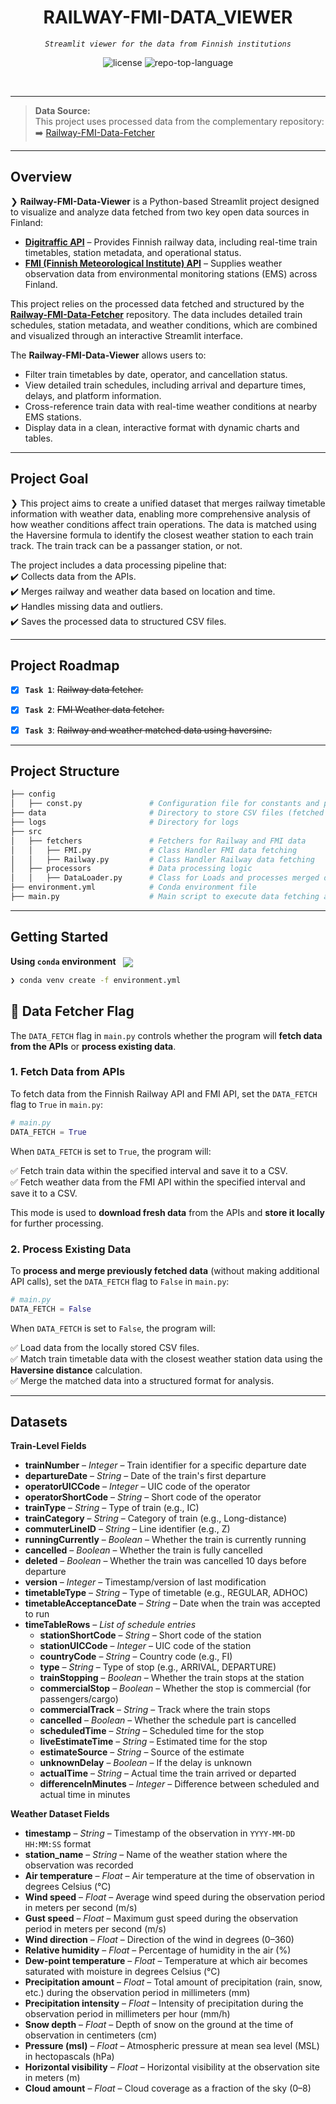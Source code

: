 <p align="center"><h1 align="center">RAILWAY-FMI-DATA_VIEWER</h1></p>
<p align="center">
	<em><code> Streamlit viewer for the data from Finnish institutions </code></em>
</p>
<p align="center">
	<img src="https://img.shields.io/github/license/borinvini/Railway-FMI-Data_fetcher.git?style=default&logo=opensourceinitiative&logoColor=white&color=0080ff" alt="license">
	<img src="https://img.shields.io/github/languages/top/borinvini/Railway-FMI-Data_fetcher.git?style=default&color=0080ff" alt="repo-top-language">
</p>
<p align="center"><!-- default option, no dependency badges. -->
</p>
<p align="center">
	<!-- default option, no dependency badges. -->
</p>
<br>

---

> **Data Source:**  
> This project uses processed data from the complementary repository:  
> ➡️ [Railway-FMI-Data-Fetcher](https://github.com/borinvini/Railway-FMI-Data-Fetcher)  

---

## Overview  

❯ **Railway-FMI-Data-Viewer** is a Python-based Streamlit project designed to visualize and analyze data fetched from two key open data sources in Finland:  
- **[Digitraffic API](https://www.digitraffic.fi/)** – Provides Finnish railway data, including real-time train timetables, station metadata, and operational status.  
- **[FMI (Finnish Meteorological Institute) API](https://github.com/pnuu/fmiopendata)** – Supplies weather observation data from environmental monitoring stations (EMS) across Finland.  

This project relies on the processed data fetched and structured by the **[Railway-FMI-Data-Fetcher](https://github.com/borinvini/Railway-FMI-Data-Fetcher)** repository. The data includes detailed train schedules, station metadata, and weather conditions, which are combined and visualized through an interactive Streamlit interface.  

The **Railway-FMI-Data-Viewer** allows users to:  
- Filter train timetables by date, operator, and cancellation status.  
- View detailed train schedules, including arrival and departure times, delays, and platform information.  
- Cross-reference train data with real-time weather conditions at nearby EMS stations.  
- Display data in a clean, interactive format with dynamic charts and tables.  




---

##  Project Goal

❯ This project aims to create a unified dataset that merges railway timetable information with weather data, enabling more comprehensive analysis of how weather conditions affect train operations. The data is matched using the Haversine formula to identify the closest weather station to each train track. The train track can be a passanger station, or not.  

The project includes a data processing pipeline that:  
✔️ Collects data from the APIs.  
✔️ Merges railway and weather data based on location and time.  
✔️ Handles missing data and outliers.  
✔️ Saves the processed data to structured CSV files.  


---


##  Project Roadmap

- [X] **`Task 1`**: <strike>Railway data fetcher.</strike>
- [X] **`Task 2`**: <strike>FMI Weather data fetcher.</strike>
- [X] **`Task 3`**: <strike>Railway and weather matched data using haversine.</strike>


---


##  Project Structure

```sh
├── config
│   ├── const.py               # Configuration file for constants and paths
├── data                       # Directory to store CSV files (fetched data and output data)
├── logs                       # Directory for logs
├── src
│   ├── fetchers               # Fetchers for Railway and FMI data
│   │   ├── FMI.py             # Class Handler FMI data fetching
│   │   ├── Railway.py         # Class Handler Railway data fetching
│   ├── processors             # Data processing logic
│   │   ├── DataLoader.py      # Class for Loads and processes merged data                
├── environment.yml            # Conda environment file
├── main.py                    # Main script to execute data fetching and processing               
```


---
##  Getting Started


**Using `conda` environment** &nbsp; [<img align="center" src="https://img.shields.io/badge/conda-342B029.svg?style={badge_style}&logo=anaconda&logoColor=white" />](https://docs.conda.io/)

```sh
❯ conda venv create -f environment.yml
```

## 🚀 Data Fetcher Flag  
The `DATA_FETCH` flag in `main.py` controls whether the program will **fetch data from the APIs** or **process existing data**.

### 1. **Fetch Data from APIs**  
To fetch data from the Finnish Railway API and FMI API, set the `DATA_FETCH` flag to `True` in `main.py`:

```python
# main.py
DATA_FETCH = True
```

When `DATA_FETCH` is set to `True`, the program will:

✅ Fetch train data within the specified interval and save it to a CSV.  
✅ Fetch weather data from the FMI API within the specified interval and save it to a CSV.  

This mode is used to **download fresh data** from the APIs and **store it locally** for further processing.

### 2. Process Existing Data  
To **process and merge previously fetched data** (without making additional API calls), set the `DATA_FETCH` flag to `False` in `main.py`:

```python
# main.py
DATA_FETCH = False
```

When `DATA_FETCH` is set to `False`, the program will: 

✅ Load data from the locally stored CSV files.  
✅ Match train timetable data with the closest weather station data using the **Haversine distance** calculation.  
✅ Merge the matched data into a structured format for analysis.  

---

##  Datasets 

**Train-Level Fields**
- **trainNumber** – *Integer* – Train identifier for a specific departure date  
- **departureDate** – *String* – Date of the train's first departure  
- **operatorUICCode** – *Integer* – UIC code of the operator  
- **operatorShortCode** – *String* – Short code of the operator  
- **trainType** – *String* – Type of train (e.g., IC)  
- **trainCategory** – *String* – Category of train (e.g., Long-distance)  
- **commuterLineID** – *String* – Line identifier (e.g., Z)  
- **runningCurrently** – *Boolean* – Whether the train is currently running  
- **cancelled** – *Boolean* – Whether the train is fully cancelled  
- **deleted** – *Boolean* – Whether the train was cancelled 10 days before departure  
- **version** – *Integer* – Timestamp/version of last modification  
- **timetableType** – *String* – Type of timetable (e.g., REGULAR, ADHOC)  
- **timetableAcceptanceDate** – *String* – Date when the train was accepted to run  
- **timeTableRows** – *List of schedule entries*  
    - **stationShortCode** – *String* – Short code of the station  
    - **stationUICCode** – *Integer* – UIC code of the station  
    - **countryCode** – *String* – Country code (e.g., FI)  
    - **type** – *String* – Type of stop (e.g., ARRIVAL, DEPARTURE)  
    - **trainStopping** – *Boolean* – Whether the train stops at the station  
    - **commercialStop** – *Boolean* – Whether the stop is commercial (for passengers/cargo)  
    - **commercialTrack** – *String* – Track where the train stops  
    - **cancelled** – *Boolean* – Whether the schedule part is cancelled  
    - **scheduledTime** – *String* – Scheduled time for the stop  
    - **liveEstimateTime** – *String* – Estimated time for the stop  
    - **estimateSource** – *String* – Source of the estimate  
    - **unknownDelay** – *Boolean* – If the delay is unknown  
    - **actualTime** – *String* – Actual time the train arrived or departed  
    - **differenceInMinutes** – *Integer* – Difference between scheduled and actual time in minutes  


**Weather Dataset Fields**
- **timestamp** – *String* – Timestamp of the observation in `YYYY-MM-DD HH:MM:SS` format  
- **station_name** – *String* – Name of the weather station where the observation was recorded  
- **Air temperature** – *Float* – Air temperature at the time of observation in degrees Celsius (°C)  
- **Wind speed** – *Float* – Average wind speed during the observation period in meters per second (m/s)  
- **Gust speed** – *Float* – Maximum gust speed during the observation period in meters per second (m/s)  
- **Wind direction** – *Float* – Direction of the wind in degrees (0–360)  
- **Relative humidity** – *Float* – Percentage of humidity in the air (%)  
- **Dew-point temperature** – *Float* – Temperature at which air becomes saturated with moisture in degrees Celsius (°C)  
- **Precipitation amount** – *Float* – Total amount of precipitation (rain, snow, etc.) during the observation period in millimeters (mm)  
- **Precipitation intensity** – *Float* – Intensity of precipitation during the observation period in millimeters per hour (mm/h)  
- **Snow depth** – *Float* – Depth of snow on the ground at the time of observation in centimeters (cm)  
- **Pressure (msl)** – *Float* – Atmospheric pressure at mean sea level (MSL) in hectopascals (hPa)  
- **Horizontal visibility** – *Float* – Horizontal visibility at the observation site in meters (m)  
- **Cloud amount** – *Float* – Cloud coverage as a fraction of the sky (0–8)  




